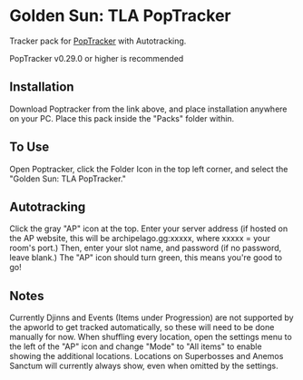 # Golden Sun: TLA PopTracker

Tracker pack for [PopTracker](https://github.com/black-sliver/PopTracker/) with Autotracking.

PopTracker v0.29.0 or higher is recommended

## Installation

Download Poptracker from the link above, and place installation anywhere on your PC. Place this pack inside the "Packs" folder within.

## To Use
Open Poptracker, click the Folder Icon in the top left corner, and select the "Golden Sun: TLA PopTracker."


## Autotracking

Click the gray "AP" icon at the top. Enter your server address (if hosted on the AP website, this will be archipelago.gg:xxxxx, where xxxxx = your room's port.) Then, enter your slot name, and password (if no password, leave blank.) The "AP" icon should turn green, this means you're good to go!

## Notes

Currently Djinns and Events (Items under Progression) are not supported by the apworld to get tracked automatically, so these will need to be done manually for now.
When shuffling every location, open the settings menu to the left of the "AP" icon and change "Mode" to "All items" to enable showing the additional locations.
Locations on Superbosses and Anemos Sanctum will currently always show, even when omitted by the settings.